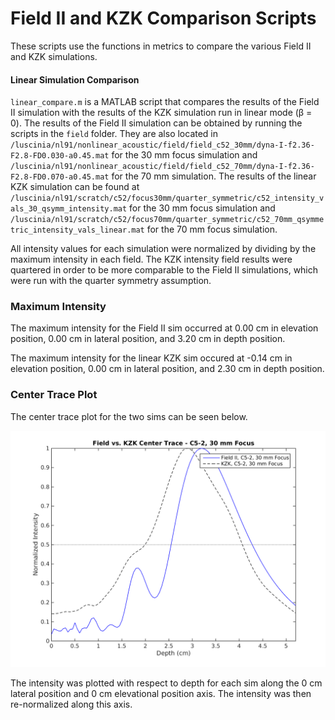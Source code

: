 Field II and KZK Comparison Scripts
===================================

These scripts use the functions in metrics to compare the various Field II and KZK simulations.

#### Linear Simulation Comparison
`linear_compare.m` is a MATLAB script that compares the results of the Field II simulation with the results of the KZK simulation run in linear mode (β = 0). The results of the Field II simulation can be obtained by running the scripts in the `field` folder. They are also located in `/luscinia/nl91/nonlinear_acoustic/field/field_c52_30mm/dyna-I-f2.36-F2.8-FD0.030-a0.45.mat` for the 30 mm focus simulation and `/luscinia/nl91/nonlinear_acoustic/field/field_c52_70mm/dyna-I-f2.36-F2.8-FD0.070-a0.45.mat` for the 70 mm simulation. The results of the linear KZK simulation can be found at `/luscinia/nl91/scratch/c52/focus30mm/quarter_symmetric/c52_intensity_vals_30_qsymm_intensity.mat` for the 30 mm focus simulation and `/luscinia/nl91/scratch/c52/focus70mm/quarter_symmetric/c52_70mm_qsymmetric_intensity_vals_linear.mat` for the 70 mm focus simulation.

All intensity values for each simulation were normalized by dividing by the maximum intensity in each field. The KZK intensity field results were quartered in order to be more comparable to the Field II simulations, which were run with the quarter symmetry assumption.

### Maximum Intensity
The maximum intensity for the Field II sim occurred at 0.00 cm in elevation position, 0.00 cm in lateral position, and 3.20 cm in depth position.

The maximum intensity for the linear KZK sim occured at -0.14 cm in elevation position, 0.00 cm in lateral position, and 2.30 cm in depth position.

### Center Trace Plot
The center trace plot for the two sims can be seen below.

![Center Trace Plot, Linear KZK and Field II Sims, 30 mm Focus](https://raw.githubusercontent.com/Ningrui-Li/nonlinear_acoustic/master/comparisons/field_kzk_centertrace_c52_30mm.png)

The intensity was plotted with respect to depth for each sim along the 0 cm lateral position and 0 cm elevational position axis. The intensity was then re-normalized along this axis.

